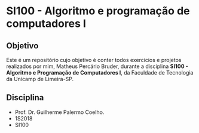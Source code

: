 # SI100 - Algoritmo e programação de computadores I
 
## Objetivo
Este é um repositório cujo objetivo é conter todos exercícios e projetos realizados por mim, Matheus Percário Bruder, durante a disciplina **SI100 - Algoritmo e Programação de Computadores I**, da Faculdade de Tecnologia da Unicamp de Limeira-SP.

## Disciplina
* Prof. Dr. Guilherme Palermo Coelho.
* 1S2018
* SI100